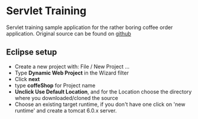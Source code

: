 # Servlet Training 

Servlet training sample application for the rather boring coffee order application.
Original source can be found on [github](https://github.com/lalyos/coffeeShop)

## Eclipse setup

- Create a new project with: File / New Project ...
- Type **Dynamic Web Project** in the Wizard filter 
- Click **next**
- type **coffeShop** for Project name
- **Unclick Use Default Location**, and for the Location choose the directory where you downloaded/cloned the source
- Choose an existing target runtime, if you don't have one click on 'new runtime' and create a tomcat 6.0.x server.

